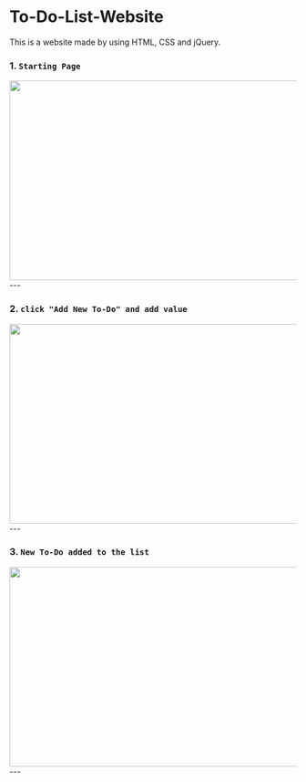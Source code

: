 # To-Do-List-Website
This is a website made by using HTML, CSS and jQuery.

### 1. `Starting Page`
<img align="left" src="https://user-images.githubusercontent.com/29011734/64408277-f169cc00-d0a3-11e9-8228-a43ade9227a9.png" width="750" height="350">
---

### 2. `click "Add New To-Do" and add value`
<img align="left" src="https://user-images.githubusercontent.com/29011734/64408832-57a31e80-d0a5-11e9-87df-8582eaf51796.png" width="750" height="350">
---

### 3. `New To-Do added to the list`
<img align="left" src="https://user-images.githubusercontent.com/29011734/64409196-09424f80-d0a6-11e9-92bd-2a39b3d27781.png" width="750" height="350">
---
